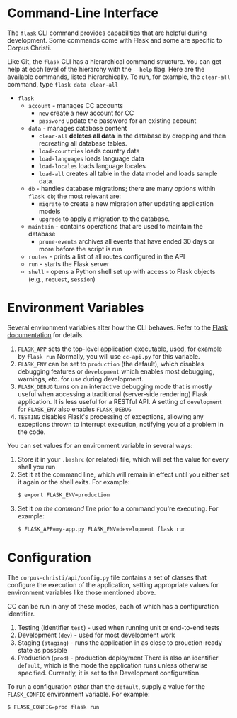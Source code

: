 # Command-Line Interface

The `flask` CLI command provides capabilities that are
helpful during development.
Some commands come with Flask
and some are specific to Corpus Christi.

Like Git, the `flask` CLI has a hierarchical command structure.
You can get help at each level of the hierarchy
with the `--help` flag.
Here are the available commands, 
listed hierarchically.
To run, for example, the `clear-all` command,
type `flask data clear-all`

- `flask`
    - `account` - manages CC accounts
        - `new` create a new account for CC
        - `password` update the password for an existing account
    - `data` - manages database content
        - `clear-all` **deletes all data** in the database by dropping and then recreating all database tables.
        - `load-countries` loads country data
        - `load-languages` loads language data
        - `load-locales` loads language locales
        - `load-all` creates all table in the data model and loads sample data.
    - `db` - handles database migrations; there are many options within `flask db`; the most relevant are:
        - `migrate` to create a new migration after updating application models
        - `upgrade` to apply a migration to the database.    
    - `maintain` - contains operations that are used to maintain the database
        - `prune-events` archives all events that have ended 30 days or more before the script is run
    - `routes` - prints a list of all routes configured in the API
    - `run` - starts the Flask server
    - `shell` - opens a Python shell set up with access to Flask objects (e.g., `request`, `session`)

# Environment Variables

Several environment variables alter how the CLI behaves.
Refer to the [Flask documentation](http://flask.pocoo.org/docs/1.0/config/)
for details.

1. `FLASK_APP` sets the top-level application executable, used, for example by `flask run`
   Normally, you will use `cc-api.py` for this variable.
1. `FLASK_ENV` can be set to `production` (the default), which disables debugging features
   or `development` which enables most debugging, warnings, etc. for use during development.
1. `FLASK_DEBUG` turns on an interactive debugging mode that is mostly useful when accessing
   a traditional (server-side rendering) Flask application. It is less useful for a RESTful API.
   A setting of `development` for `FLASK_ENV` also enables `FLASK_DEBUG`
1. `TESTING` disables Flask's processing of exceptions, allowing any exceptions thrown
   to interrupt execution, notifying you of a problem in the code.
   
You can set values for an environment variable in several ways:
1. Store it in your `.bashrc` (or related) file, 
   which will set the value for every shell you run
1. Set it at the command line, which will remain in effect
   until you either set it again or the shell exits.
   For example:
   ```bash
   $ export FLASK_ENV=production
   ```
1. Set it _on the command line_ prior to a command you're executing.
   For example:
   ```bash
   $ FLASK_APP=my-app.py FLASK_ENV=development flask run
   ``` 

# Configuration

The `corpus-christi/api/config.py` file contains a set of classes 
that configure the execution of the application,
setting appropriate values for environment variables like those mentioned above.

CC can be run in any of these modes,
each of which has a configuration identifier.
1. Testing (identifier `test`) - used when running unit or end-to-end tests
1. Development (`dev`) - used for most development work
1. Staging (`staging`) - runs the application in as close to prouction-ready state as possible
1. Production (`prod`) - production deployment
There is also an identifier `default`, which is the mode
the application runs unless otherwise specified.
Currently, it is set to the Development configuration.

To run a configuration _other_ than the `default`,
supply a value for the `FLASK_CONFIG` environment variable.
For example:
```bash
$ FLASK_CONFIG=prod flask run
```

